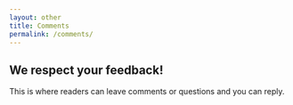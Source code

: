 ```yaml
---
layout: other
title: Comments
permalink: /comments/
---
```

## We respect your feedback!
This is where readers can leave comments or questions and you can reply.
